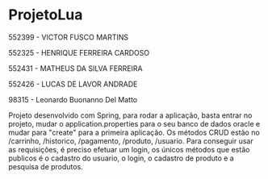 # ProjetoLua

552399 - VICTOR FUSCO MARTINS

552325 - HENRIQUE FERREIRA CARDOSO

552431 - MATHEUS DA SILVA FERREIRA

552426 - LUCAS DE LAVOR ANDRADE

98315 - Leonardo Buonanno Del Matto

Projeto desenvolvido com Spring, para rodar a aplicação, basta entrar no projeto, mudar o application.properties para o seu banco de dados oracle e mudar para "create" para a primeira aplicação. Os métodos CRUD estão no /carrinho, /historico, /pagamento, /produto, /usuario. Para conseguir usar as requisições, é preciso efetuar um login, os únicos métodos que estão publicos é o cadastro do usuario, o login, o cadastro de produto e a pesquisa de produtos.
